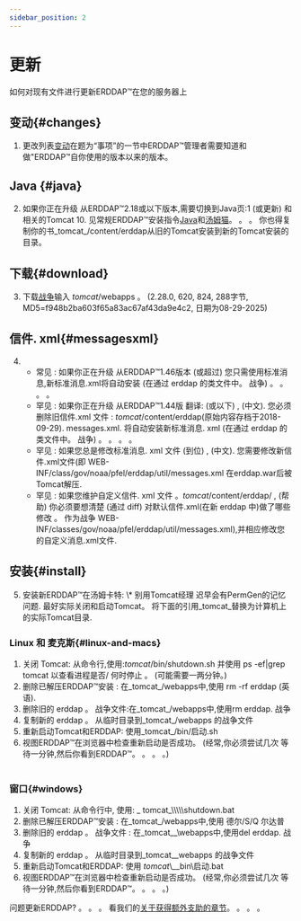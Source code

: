 ```yaml
---
sidebar_position: 2
---
```

# 更新
如何对现有文件进行更新ERDDAP™在您的服务器上

## 变动{#changes} 
1. 更改列表[变动](/changes)在题为“事项”的一节中ERDDAP™管理者需要知道和做"ERDDAP™自你使用的版本以来的版本。
     
## Java {#java} 
2. 如果你正在升级 从ERDDAP™2.18或以下版本,需要切换到Java页:1 (或更新) 和相关的Tomcat 10. 见常规ERDDAP™安装指令[Java](/docs/server-admin/deploy-install#java)和[汤姆猫](/docs/server-admin/deploy-install#tomcat)。 。 。 你也得复制你的书_tomcat_/content/erddap从旧的Tomcat安装到新的Tomcat安装的目录。

## 下载{#download} 
3. 下载[战争](https://github.com/ERDDAP/erddap/releases/download/v2.28.0/erddap.war)输入 _tomcat_/webapps 。
     (2.28.0, 620, 824, 288字节, MD5=f948b2ba603f65a83ac67af43da9e4c2, 日期为08-29-2025) 
     
## 信件. xml{#messagesxml} 
4. 
    * 常见 : 如果你正在升级 从ERDDAP™1.46版本 (或超过) 您只需使用标准消息,新标准消息.xml将自动安装 (在通过 erddap 的类文件中。 战争) 。 。 。 。
         
    * 罕见 : 如果你正在升级 从ERDDAP™1.44版 翻译: (或以下) , (中文).
您必须删除旧信件.xml 文件 :
        _tomcat_/content/erddap(原始内容存档于2018-09-29). messages.xml.
将自动安装新标准消息. xml (在通过 erddap 的类文件中。 战争) 。 。 。 。
         
    * 罕见 : 如果您总是修改标准消息. xml 文件 (到位) , (中文).
您需要修改新信件.xml文件(即
WEB-INF/class/gov/noaa/pfel/erddap/util/messages.xml 在erddap.war后被Tomcat解压.
         
    * 罕见 : 如果您维护自定义信件. xml 文件 。_tomcat_/content/erddap/ , (帮助)
你必须要想清楚 (通过 diff) 对默认信件.xml(在新 erddap 中)做了哪些修改 。 作为战争
WEB-INF/classes/gov/noaa/pfel/erddap/util/messages.xml),并相应修改您的自定义消息.xml文件.
         
## 安装{#install} 
5. 安装新ERDDAP™在汤姆卡特:
\\* 别用Tomcat经理 迟早会有PermGen的记忆问题. 最好实际关闭和启动Tomcat。
将下面的引用_tomcat_替换为计算机上的实际Tomcat目录.
     
### Linux 和 麦克斯{#linux-and-macs} 
1. 关闭 Tomcat: 从命令行,使用:_tomcat_/bin/shutdown.sh
并使用 ps -ef|grep tomcat 以查看进程是否/ 何时停止 。 (可能需要一两分钟。) 
2. 删除已解压ERDDAP™安装 : 在_tomcat_/webapps中,使用
rm -rf erddap (英语).
3. 删除旧的 erddap 。 战争文件:在_tomcat_/webapps中,使用rm erddap. 战争
4. 复制新的 erddap 。 从临时目录到_tomcat_/webapps 的战争文件
5. 重新启动Tomcat和ERDDAP: 使用_tomcat_/bin/启动.sh
6. 视图ERDDAP™在浏览器中检查重新启动是否成功。
     (经常,你必须尝试几次 等待一分钟,然后你看到ERDDAP™。 。 。 。)   
             
### 窗口{#windows} 
1. 关闭 Tomcat: 从命令行中, 使用: _ tomcat_\\\\\\\\\\shutdown.bat
2. 删除已解压ERDDAP™安装 : 在_tomcat_/webapps中,使用
德尔/S/Q 尔达普
3. 删除旧的 erddap 。 战争文件 : 在_tomcat__\\webapps中,使用del erddap. 战争
4. 复制新的 erddap 。 从临时目录到_tomcat__webapps 的战争文件
5. 重新启动Tomcat和ERDDAP: 使用 _tomcat_\\__bin\\启动.bat
6. 视图ERDDAP™在浏览器中检查重新启动是否成功。
     (经常,你必须尝试几次 等待一分钟,然后你看到ERDDAP™。 。 。 。) 

问题更新ERDDAP? 。 。 。 看我们的[关于获得额外支助的章节](/docs/intro#support)。 。 。 。
